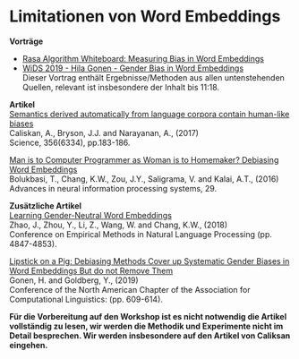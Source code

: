 # Limitationen von Word Embeddings  
**Vorträge**   
* [Rasa Algorithm Whiteboard: Measuring Bias in Word Embeddings](https://youtu.be/UwAvyACOrWs)   
* [WiDS 2019 - Hila Gonen - Gender Bias in Word Embeddings](https://youtu.be/n0NdBe2KwyY)  
Dieser Vortrag enthält Ergebnisse/Methoden aus allen untenstehenden Quellen, relevant ist insbesondere der Inhalt bis 11:18.

**Artikel**  
[Semantics derived automatically from language corpora contain human-like biases](https://www.science.org/doi/pdf/10.1126/science.aal4230)  
Caliskan, A., Bryson, J.J. and Narayanan, A., (2017)  
Science, 356(6334), pp.183-186.  

[Man is to Computer Programmer as Woman is to Homemaker? Debiasing Word Embeddings](https://proceedings.neurips.cc/paper/2016/file/a486cd07e4ac3d270571622f4f316ec5-Paper.pdf)  
Bolukbasi, T., Chang, K.W., Zou, J.Y., Saligrama, V. and Kalai, A.T., (2016)  
Advances in neural information processing systems, 29.  

**Zusätzliche Artikel**  
[Learning Gender-Neutral Word Embeddings](https://aclanthology.org/D18-1521.pdf)  
Zhao, J., Zhou, Y., Li, Z., Wang, W. and Chang, K.W., (2018)  
Conference on Empirical Methods in Natural Language Processing (pp. 4847-4853).

[Lipstick on a Pig: Debiasing Methods Cover up Systematic Gender Biases in Word Embeddings But do not Remove Them](https://aclanthology.org/N19-1061.pdf)  
Gonen, H. and Goldberg, Y., (2019)  
Conference of the North American Chapter of the Association for Computational Linguistics: (pp. 609-614).  

**Für die Vorbereitung auf den Workshop ist es nicht notwendig die Artikel vollständig zu lesen, wir werden die Methodik und Experimente nicht im Detail besprechen. Wir werden insbesondere auf den Artikel von Caliksan eingehen.**


